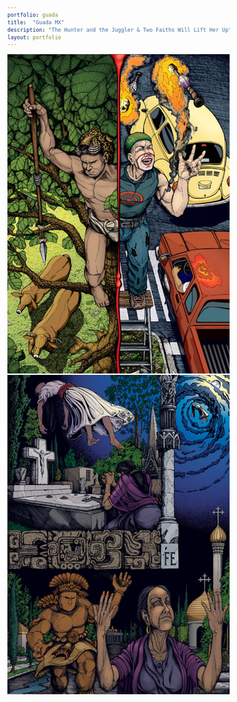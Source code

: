 ```yaml
---
portfolio: guada
title:  "Guada MX"
description: "The Hunter and the Juggler & Two Faiths Will Lift Her Up"
layout: portfolio
---
```

<div class="row">
    <div class="col-md-6">
    <img src="../../images/guada3.jpg" class="img-fluid"/>
    </div>
    <div class="col-md-6">
    <img src="../../images/guada4.jpg" class="img-fluid"/>
    </div>
</div>